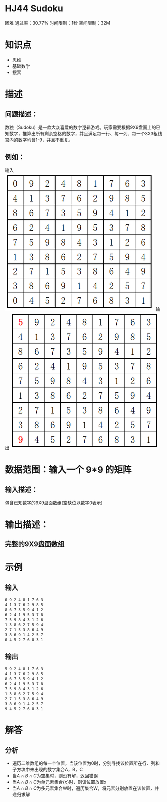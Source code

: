 # HJ44 Sudoku
困难  通过率：30.77%  时间限制：1秒  空间限制：32M
# 知识点
- 思维
- 基础数学
- 搜索
# 描述
## 问题描述：
数独（Sudoku）是一款大众喜爱的数字逻辑游戏。玩家需要根据9X9盘面上的已知数字，推算出所有剩余空格的数字，并且满足每一行、每一列、每一个3X3粗线宫内的数字均含1-9，并且不重复。
## 例如：
输入
![](输入示例.png)
输出
![](输出示例.png)

# 数据范围：输入一个 9*9 的矩阵
## 输入描述：
包含已知数字的9X9盘面数组[空缺位以数字0表示]

# 输出描述：
## 完整的9X9盘面数组

# 示例
## 输入
```
0 9 2 4 8 1 7 6 3
4 1 3 7 6 2 9 8 5
8 6 7 3 5 9 4 1 2
6 2 4 1 9 5 3 7 8
7 5 9 8 4 3 1 2 6
1 3 8 6 2 7 5 9 4
2 7 1 5 3 8 6 4 9
3 8 6 9 1 4 2 5 7
0 4 5 2 7 6 8 3 1
```

## 输出
```
5 9 2 4 8 1 7 6 3
4 1 3 7 6 2 9 8 5
8 6 7 3 5 9 4 1 2
6 2 4 1 9 5 3 7 8
7 5 9 8 4 3 1 2 6
1 3 8 6 2 7 5 9 4
2 7 1 5 3 8 6 4 9
3 8 6 9 1 4 2 5 7
9 4 5 2 7 6 8 3 1
```

# 解答
## 分析
- 遍历二维数组的每一个位置，当该位置为0时，分别寻找该位置所在行、列和子方块中未出现的数字集合A，B，C
- 当$A \cap B \cap C$为空集时，则没有解，返回错误
- 当$A \cap B \cap C$为单元素集合$\{x\}$时，则该位置放置x
- 当$A \cap B \cap C$为多元素集合W时，遍历集合W，将元素分别放置在该位置，并递归求解